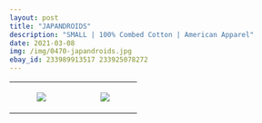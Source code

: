 ```yaml
---
layout: post
title: "JAPANDROIDS"
description: "SMALL | 100% Combed Cotton | American Apparel"
date: 2021-03-08
img: /img/0470-japandroids.jpg
ebay_id: 233989913517 233925078272
---
```




<table style="width:100%;"><tr><td style="vertical-align:top;">
      <figure class="tmblr-full" data-orig-height="2048" data-orig-width="1365" data-orig-src="https://concertshirts.netlify.app/shirts/0470/0470-01.jpg"><img src="https://64.media.tumblr.com/13af0542073760b3fb27503e6c6c6dba/f27439ebd95b2e2f-62/s540x810/b8ad6b7c1d0a435ad7e769bcca2d0e052f4819cb.jpg" data-orig-height="2048" data-orig-width="1365" data-orig-src="https://concertshirts.netlify.app/shirts/0470/0470-01.jpg"/></figure></td>
    <td style="vertical-align:top;">
      <figure class="tmblr-full" data-orig-height="2048" data-orig-width="1365" data-orig-src="https://concertshirts.netlify.app/shirts/0470/0470-02.jpg"><img src="https://64.media.tumblr.com/7907cb6f917afe51f37d8407be3e5af5/f27439ebd95b2e2f-c6/s540x810/7c6976f30ff5044e349491c75875030bc442921b.jpg" data-orig-height="2048" data-orig-width="1365" data-orig-src="https://concertshirts.netlify.app/shirts/0470/0470-02.jpg"/></figure></td>
  </tr></table>
